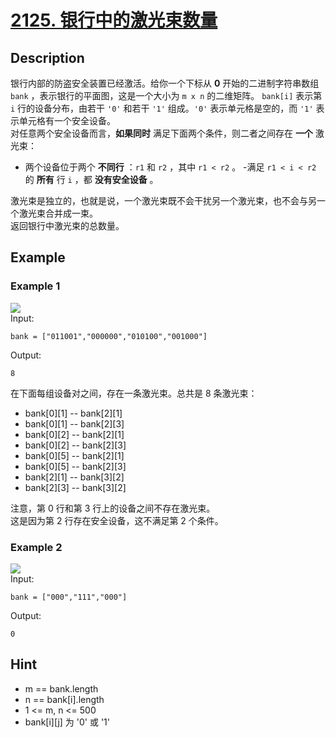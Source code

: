 # [2125. 银行中的激光束数量](https://leetcode.cn/problems/number-of-laser-beams-in-a-bank/)
## Description
银行内部的防盗安全装置已经激活。给你一个下标从 **0** 开始的二进制字符串数组 `bank` ，表示银行的平面图，这是一个大小为 `m x n` 的二维矩阵。 `bank[i]` 表示第 `i` 行的设备分布，由若干 `'0'` 和若干 `'1'` 组成。`'0'` 表示单元格是空的，而 `'1'` 表示单元格有一个安全设备。  
对任意两个安全设备而言，**如果同时** 满足下面两个条件，则二者之间存在 **一个** 激光束：  
- 两个设备位于两个 **不同行** ：`r1` 和 `r2` ，其中 `r1 < r2` 。
 -满足 `r1 < i < r2` 的 **所有** 行 `i` ，都 **没有安全设备** 。  


激光束是独立的，也就是说，一个激光束既不会干扰另一个激光束，也不会与另一个激光束合并成一束。  
返回银行中激光束的总数量。  
## Example
### Example 1
![](https://assets.leetcode.com/uploads/2021/12/24/laser1.jpg)  
Input:  
```
bank = ["011001","000000","010100","001000"]
```
Output:
```
8
```
在下面每组设备对之间，存在一条激光束。总共是 8 条激光束：
- bank[0][1] -- bank[2][1]
- bank[0][1] -- bank[2][3]
- bank[0][2] -- bank[2][1]
- bank[0][2] -- bank[2][3]
- bank[0][5] -- bank[2][1]
- bank[0][5] -- bank[2][3]
- bank[2][1] -- bank[3][2]
- bank[2][3] -- bank[3][2]



注意，第 0 行和第 3 行上的设备之间不存在激光束。  
这是因为第 2 行存在安全设备，这不满足第 2 个条件。  
### Example 2
![](https://assets.leetcode.com/uploads/2021/12/24/laser2.jpg)  
Input:  
```
bank = ["000","111","000"]
```
Output:
```
0
```
## Hint
- m == bank.length
- n == bank[i].length
- 1 <= m, n <= 500
- bank[i][j] 为 '0' 或 '1'
